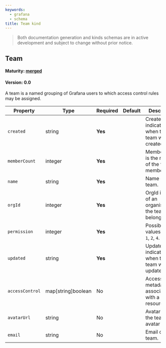 ```yaml
---
keywords:
  - grafana
  - schema
title: Team kind
---
```

> Both documentation generation and kinds schemas are in active development and subject to change without prior notice.

## Team

#### Maturity: [merged](../../../maturity/#merged)
#### Version: 0.0

A team is a named grouping of Grafana users to which access control rules may be assigned.

| Property        | Type               | Required | Default | Description                                              |
|-----------------|--------------------|----------|---------|----------------------------------------------------------|
| `created`       | string             | **Yes**  |         | Created indicates when the team was created.             |
| `memberCount`   | integer            | **Yes**  |         | MemberCount is the number of the team members.           |
| `name`          | string             | **Yes**  |         | Name of the team.                                        |
| `orgId`         | integer            | **Yes**  |         | OrgId is the ID of an organisation the team belongs to.  |
| `permission`    | integer            | **Yes**  |         | Possible values are: `0`, `1`, `2`, `4`.                 |
| `updated`       | string             | **Yes**  |         | Updated indicates when the team was updated.             |
| `accessControl` | map[string]boolean | No       |         | AccessControl metadata associated with a given resource. |
| `avatarUrl`     | string             | No       |         | AvatarUrl is the team's avatar URL.                      |
| `email`         | string             | No       |         | Email of the team.                                       |


